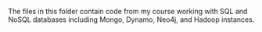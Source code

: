 The files in this folder contain code from my course working with SQL and NoSQL databases including Mongo, Dynamo, Neo4j, and Hadoop instances. 

